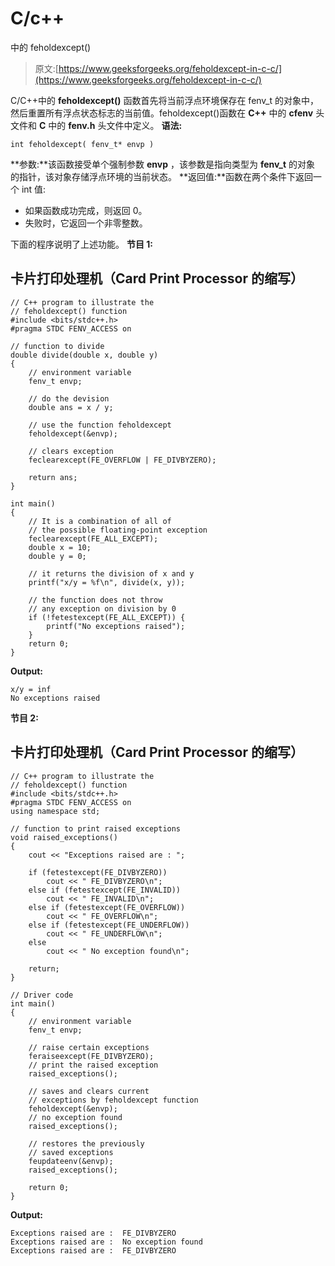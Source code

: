 # C/c++

中的 feholdexcept()

> 原文:[https://www.geeksforgeeks.org/feholdexcept-in-c-c/](https://www.geeksforgeeks.org/feholdexcept-in-c-c/)

C/C++中的 **feholdexcept()** 函数首先将当前浮点环境保存在 fenv_t 的对象中，然后重置所有浮点状态标志的当前值。feholdexcept()函数在 **C++** 中的 **cfenv** 头文件和 **C** 中的 **fenv.h** 头文件中定义。
**语法:**

```
int feholdexcept( fenv_t* envp )
```

**参数:**该函数接受单个强制参数 **envp** ，该参数是指向类型为 **fenv_t** 的对象
的指针，该对象存储浮点环境的当前状态。
**返回值:**函数在两个条件下返回一个 int 值:

*   如果函数成功完成，则返回 0。
*   失败时，它返回一个非零整数。

下面的程序说明了上述功能。
**节目 1:**

## 卡片打印处理机（Card Print Processor 的缩写）

```
// C++ program to illustrate the
// feholdexcept() function
#include <bits/stdc++.h>
#pragma STDC FENV_ACCESS on

// function to divide
double divide(double x, double y)
{
    // environment variable
    fenv_t envp;

    // do the devision
    double ans = x / y;

    // use the function feholdexcept
    feholdexcept(&envp);

    // clears exception
    feclearexcept(FE_OVERFLOW | FE_DIVBYZERO);

    return ans;
}

int main()
{
    // It is a combination of all of
    // the possible floating-point exception
    feclearexcept(FE_ALL_EXCEPT);
    double x = 10;
    double y = 0;

    // it returns the division of x and y
    printf("x/y = %f\n", divide(x, y));

    // the function does not throw
    // any exception on division by 0
    if (!fetestexcept(FE_ALL_EXCEPT)) {
        printf("No exceptions raised");
    }
    return 0;
}
```

**Output:** 

```
x/y = inf
No exceptions raised
```

**节目 2:**

## 卡片打印处理机（Card Print Processor 的缩写）

```
// C++ program to illustrate the
// feholdexcept() function
#include <bits/stdc++.h>
#pragma STDC FENV_ACCESS on
using namespace std;

// function to print raised exceptions
void raised_exceptions()
{
    cout << "Exceptions raised are : ";

    if (fetestexcept(FE_DIVBYZERO))
        cout << " FE_DIVBYZERO\n";
    else if (fetestexcept(FE_INVALID))
        cout << " FE_INVALID\n";
    else if (fetestexcept(FE_OVERFLOW))
        cout << " FE_OVERFLOW\n";
    else if (fetestexcept(FE_UNDERFLOW))
        cout << " FE_UNDERFLOW\n";
    else
        cout << " No exception found\n";

    return;
}

// Driver code
int main()
{
    // environment variable
    fenv_t envp;

    // raise certain exceptions
    feraiseexcept(FE_DIVBYZERO);
    // print the raised exception
    raised_exceptions();

    // saves and clears current
    // exceptions by feholdexcept function
    feholdexcept(&envp);
    // no exception found
    raised_exceptions();

    // restores the previously
    // saved exceptions
    feupdateenv(&envp);
    raised_exceptions();

    return 0;
}
```

**Output:** 

```
Exceptions raised are :  FE_DIVBYZERO
Exceptions raised are :  No exception found
Exceptions raised are :  FE_DIVBYZERO
```